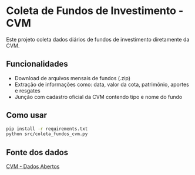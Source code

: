 # Coleta de Fundos de Investimento - CVM

Este projeto coleta dados diários de fundos de investimento diretamente da CVM.

## Funcionalidades

- Download de arquivos mensais de fundos (.zip)
- Extração de informações como: data, valor da cota, patrimônio, aportes e resgates
- Junção com cadastro oficial da CVM contendo tipo e nome do fundo

## Como usar

```bash
pip install -r requirements.txt
python src/coleta_fundos_cvm.py
```

## Fonte dos dados

[CVM - Dados Abertos](https://dados.cvm.gov.br/dados/FI/)
